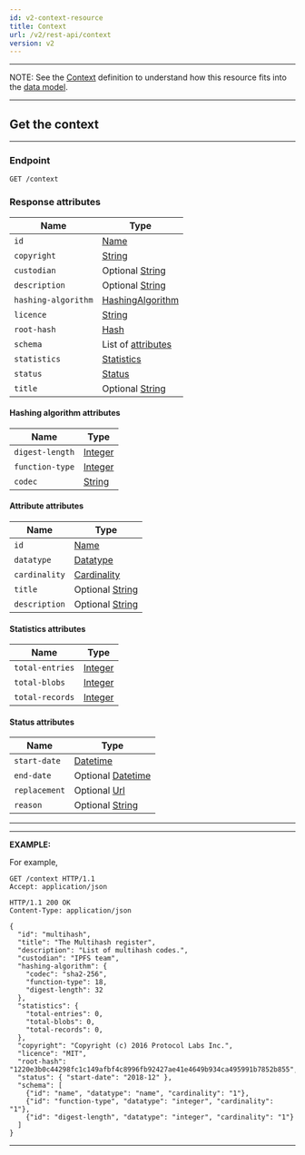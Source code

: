 ```yaml
---
id: v2-context-resource
title: Context
url: /v2/rest-api/context
version: v2
---
```


***
NOTE: See the [Context](/glossary/context) definition to understand how this
resource fits into the [data model](/data-model).
***

## Get the context

***
### Endpoint

```
GET /context
```

### Response attributes

|Name|Type|
|-|-|
|`id`| [Name](/datatypes/name) |
|`copyright`| [String](/datatypes/string) |
|`custodian`| Optional [String](/datatypes/string) |
|`description`| Optional [String](/datatypes/string) |
|`hashing-algorithm`| [HashingAlgorithm](#hashing-algorithm-attributes) |
|`licence`| [String](/datatypes/string) |
|`root-hash`| [Hash](/datatypes/hash) |
|`schema`| List of [attributes](#attribute-attributes) |
|`statistics`| [Statistics](#statistics-attributes) |
|`status`| [Status](#status-attributes) |
|`title`| Optional [String](/datatypes/string) |

#### Hashing algorithm attributes

|Name|Type|
|-|-|
|`digest-length`| [Integer](/datatypes/integer) |
|`function-type`| [Integer](/datatypes/integer) |
|`codec`| [String](/datatypes/string) |

#### Attribute attributes

|Name|Type|
|-|-|
|`id`| [Name](/datatypes/name) |
|`datatype`| [Datatype](/datatypes#primitives) |
|`cardinality`| [Cardinality](/datatypes#cardinality) |
|`title`| Optional [String](/datatypes/string) |
|`description`| Optional [String](/datatypes/string) |

#### Statistics attributes

|Name|Type|
|-|-|
|`total-entries`| [Integer](/datatypes/integer) |
|`total-blobs`| [Integer](/datatypes/integer) |
|`total-records`| [Integer](/datatypes/integer) |

#### Status attributes

|Name|Type|
|-|-|
|`start-date`| [Datetime](/datatypes/datetime) |
|`end-date`| Optional [Datetime](/datatypes/datetime) |
|`replacement`| Optional [Url](/datatypes/url) |
|`reason`| Optional [String](/datatypes/string) |

***

***
**EXAMPLE:**

For example,

```http
GET /context HTTP/1.1
Accept: application/json
```

```http
HTTP/1.1 200 OK
Content-Type: application/json

{
  "id": "multihash",
  "title": "The Multihash register",
  "description": "List of multihash codes.",
  "custodian": "IPFS team",
  "hashing-algorithm": {
    "codec": "sha2-256",
    "function-type": 18,
    "digest-length": 32
  },
  "statistics": {
    "total-entries": 0,
    "total-blobs": 0,
    "total-records": 0,
  },
  "copyright": "Copyright (c) 2016 Protocol Labs Inc.",
  "licence": "MIT",
  "root-hash": "1220e3b0c44298fc1c149afbf4c8996fb92427ae41e4649b934ca495991b7852b855",
  "status": { "start-date": "2018-12" },
  "schema": [
    {"id": "name", "datatype": "name", "cardinality": "1"},
    {"id": "function-type", "datatype": "integer", "cardinality": "1"},
    {"id": "digest-length", "datatype": "integer", "cardinality": "1"}
  ]
}
```

***
